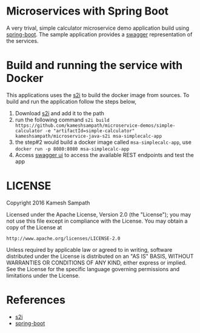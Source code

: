 # Microservices with Spring Boot 

A very trival, simple calculator microservice demo application build using [spring-boot](http://projects.spring.io/spring-boot/). The
sample application provides a [swagger](http://swagger.io/) representation of the services.

# Build and running the service with Docker 

This applications uses the [s2i](https://github.com/openshift/source-to-image/releases) to build the docker
image from sources.  To build and run the application follow the steps below,

 1. Download [s2i](https://github.com/openshift/source-to-image/releases) and add it to the path
 2. run the following command `s2i build https://github.com/kameshsampath/microservice-demos/simple-calculator -e "artifactId=simple-calculator" kameshsampath/microservice-java-s2i msa-simplecalc-app`
 3. the step#2 would build a docker image called `msa-simplecalc-app`, use `docker run -p 8080:8080 msa-simplecalc-app`
 4. Access [swagger ui](http://localhost:8080) to access the available REST endpoints and test the app

# LICENSE
Copyright 2016 Kamesh Sampath

Licensed under the Apache License, Version 2.0 (the "License");
you may not use this file except in compliance with the License.
You may obtain a copy of the License at

    http://www.apache.org/licenses/LICENSE-2.0

Unless required by applicable law or agreed to in writing, software
distributed under the License is distributed on an "AS IS" BASIS,
WITHOUT WARRANTIES OR CONDITIONS OF ANY KIND, either express or implied.
See the License for the specific language governing permissions and
limitations under the License.

# References
* [s2i](https://github.com/openshift/source-to-image/releases)
* [spring-boot](http://projects.spring.io/spring-boot/)